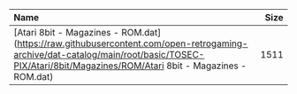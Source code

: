 |Name|Size|
|:---|---:|
|[Atari 8bit - Magazines - ROM.dat](https://raw.githubusercontent.com/open-retrogaming-archive/dat-catalog/main/root/basic/TOSEC-PIX/Atari/8bit/Magazines/ROM/Atari 8bit - Magazines - ROM.dat)|1511|
